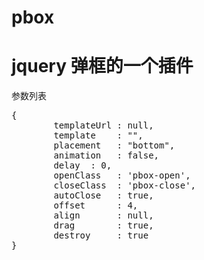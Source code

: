 pbox
====

jquery 弹框的一个插件
====
参数列表
<pre>
{
        templateUrl : null,
        template    : "",
        placement   : "bottom",
        animation   : false,
        delay  : 0,
        openClass   : 'pbox-open',
        closeClass  : 'pbox-close',
        autoClose   : true,
        offset      : 4,
        align       : null,
        drag        : true,
        destroy     : true
}
</pre>
